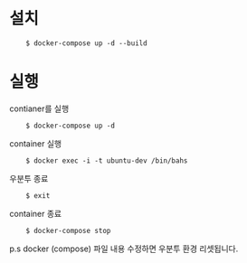 # 설치
 ```    
     $ docker-compose up -d --build
```

# 실행
contianer를 실행
 ```    
     $ docker-compose up -d
```

container 실행
 ```    
     $ docker exec -i -t ubuntu-dev /bin/bahs
```

우분투 종료

 ```    
     $ exit
```

container 종료


 ```    
     $ docker-compose stop
```

p.s docker (compose) 파일 내용 수정하면 우분투 환경 리셋됩니다.


